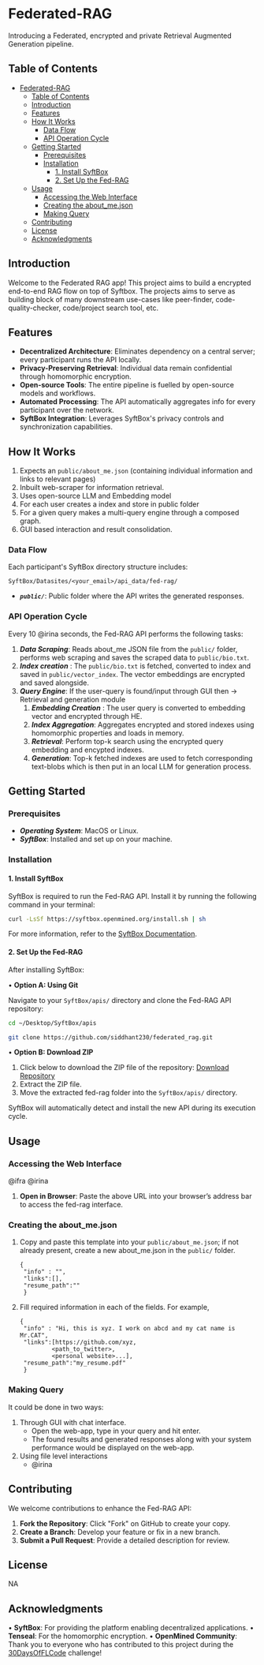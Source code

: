 # Federated-RAG

Introducing a Federated, encrypted and private Retrieval Augmented Generation pipeline.

## Table of Contents

- [Federated-RAG](#federated-rag)
  - [Table of Contents](#table-of-contents)
  - [Introduction](#introduction)
  - [Features](#features)
  - [How It Works](#how-it-works)
    - [Data Flow](#data-flow)
    - [API Operation Cycle](#api-operation-cycle)
  - [Getting Started](#getting-started)
    - [Prerequisites](#prerequisites)
    - [Installation](#installation)
      - [1. Install SyftBox](#1-install-syftbox)
      - [2. Set Up the Fed-RAG](#2-set-up-the-fed-rag)
  - [Usage](#usage)
    - [Accessing the Web Interface](#accessing-the-web-interface)
    - [Creating the about\_me.json](#creating-the-about_mejson)
    - [Making Query](#making-query)
  - [Contributing](#contributing)
  - [License](#license)
  - [Acknowledgments](#acknowledgments)

## Introduction

Welcome to the Federated RAG app! This project aims to build a encrypted end-to-end RAG flow on top of Syftbox. The projects aims to serve as building block of many downstream use-cases like peer-finder, code-quality-checker, code/project search tool, etc.

## Features

- **Decentralized Architecture**: Eliminates dependency on a central server; every participant runs the API locally.
- **Privacy-Preserving Retrieval**: Individual data remain confidential through homomorphic encryption.
- **Open-source Tools**: The entire pipeline is fuelled by open-source models and workflows.
- **Automated Processing**: The API automatically aggregates info for every participant over the network.
- **SyftBox Integration**: Leverages SyftBox's privacy controls and synchronization capabilities.

## How It Works

1. Expects an  `public/about_me.json` (containing individual information and links to relevant pages)
2. Inbuilt web-scraper for information retrieval.
3. Uses open-source LLM and Embedding model
4. For each user creates a index and store in public folder
5. For a given query makes a multi-query engine through a composed graph.
6. GUI based interaction and result consolidation.

### Data Flow

Each participant's SyftBox directory structure includes:

`SyftBox/Datasites/<your_email>/api_data/fed-rag/`

- _**`public/`**_: Public folder where the API writes the generated responses.

### API Operation Cycle

Every 10 @irina seconds, the Fed-RAG API performs the following tasks:

1. _**Data Scraping**_: Reads about_me JSON file from the `public/` folder, performs web scraping and saves the scraped data to `public/bio.txt`.
2. _**Index creation**_ : The `public/bio.txt` is fetched, converted to index and saved in `public/vector_index`. The vector embeddings are encrypted and saved alongside.
3. _**Query Engine**_: If the user-query is found/input through GUI then -> Retrieval and generation module
   1. _**Embedding Creation**_ : The user query is converted to embedding vector and encrypted through HE.
   2. _**Index Aggregation**_: Aggregates encrypted and stored indexes using homomorphic properties and loads in memory.
   3. _**Retrieval**_: Perform top-k search using the encrypted query embedding and encypted indexes.
   4. _**Generation**_: Top-k fetched indexes are used to fetch corresponding text-blobs which is then put in an local LLM for generation process.

## Getting Started

### Prerequisites

- _**Operating System**_: MacOS or Linux.
- _**SyftBox**_: Installed and set up on your machine.

### Installation

#### 1. Install SyftBox

SyftBox is required to run the Fed-RAG API. Install it by running the following command in your terminal:

```bash
curl -LsSf https://syftbox.openmined.org/install.sh | sh
```

For more information, refer to the [SyftBox Documentation](https://syftbox-documentation.openmined.org/).

#### 2. Set Up the Fed-RAG

After installing SyftBox:

• **Option A: Using Git**

Navigate to your `SyftBox/apis/` directory and clone the Fed-RAG API repository:

```bash
cd ~/Desktop/SyftBox/apis

git clone https://github.com/siddhant230/federated_rag.git
```

• **Option B: Download ZIP**

1. Click below to download the ZIP file of the repository: [Download Repository](https://github.com/siddhant230/federated_rag/archive/refs/heads/main.zip)
2. Extract the ZIP file.
3. Move the extracted fed-rag folder into the `SyftBox/apis/` directory.

SyftBox will automatically detect and install the new API during its execution cycle.

## Usage

### Accessing the Web Interface

@ifra @irina

1. **Open in Browser**: Paste the above URL into your browser’s address bar to access the fed-rag interface.

### Creating the about_me.json

1. Copy and paste this template into your `public/about_me.json`; if not already present, create a new about_me.json in the `public/` folder.
   ```
   {
    "info" : "",
    "links":[],
    "resume_path":""
    }
    ```
2. Fill required information in each of the fields. For example,
   ```
   {
    "info" : "Hi, this is xyz. I work on abcd and my cat name is Mr.CAT",
    "links":[https://github.com/xyz,
            <path_to_twitter>,
            <personal website>...],
    "resume_path":"my_resume.pdf"
    }
    ```

### Making Query

It could be done in two ways:
   1. Through GUI with chat interface.
      - Open the web-app, type in your query and hit enter.
      - The found results and generated responses along with your system performance would be displayed on the web-app.
   2. Using file level interactions
      - @irina


## Contributing

We welcome contributions to enhance the Fed-RAG API:

1. **Fork the Repository**: Click "Fork" on GitHub to create your copy.
2. **Create a Branch**: Develop your feature or fix in a new branch.
3. **Submit a Pull Request**: Provide a detailed description for review.

## License

NA

## Acknowledgments

• **SyftBox**: For providing the platform enabling decentralized applications.
• **Tenseal**: For the homomorphic encryption.
• **OpenMined Community**: Thank you to everyone who has contributed to this project during the [30DaysOfFLCode](https://30daysofflcode.com/) challenge!